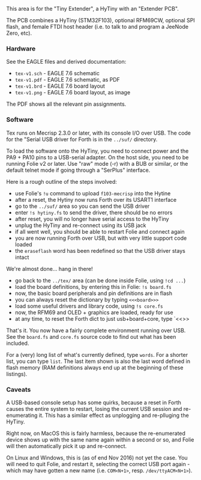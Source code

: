 This area is for the "Tiny Extender", a HyTiny with an "Extender PCB".

The PCB combines a HyTiny (STM32F103), optional RFM69CW, optional SPI flash,
and female FTDI host header (i.e. to talk to and program a JeeNode Zero, etc).

### Hardware

See the EAGLE files and derived documentation:

* `tex-v1.sch` - EAGLE 7.6 schematic
* `tex-v1.pdf` - EAGLE 7.6 schematic, as PDF
* `tex-v1.brd` - EAGLE 7.6 board layout
* `tex-v1.png` - EAGLE 7.6 board layout, as image

The PDF shows all the relevant pin assignments.

### Software

Tex runs on Mecrisp 2.3.0 or later, with its console I/O over USB.
The code for the "Serial USB driver for Forth is in the `../suf/` directory.

To load the software onto the HyTiny, you need to connect power and the PA9 +
PA10 pins to a USB-serial adapter. On the host side, you need to be running
Folie v2 or later. Use "raw" mode (-r) with a BUB or similar, or the default
telnet mode if going through a "SerPlus" interface.

Here is a rough outline of the steps involved:

* use Folie's `!u` command to upload `f103-mecrisp` into the Hytine
* after a reset, the Hytiny now runs Forth over its USART1 interface
* go to the `../suf/` area so you can send the USB driver
* enter `!s hytiny.fs` to send the driver, there should be no errors
* after reset, you will no longer have serial access to the HyTiny
* unplug the HyTiny and re-connect using its USB jack
* if all went well, you should be able to restart Folie and connect again
* you are now running Forth over USB, but with very little support code loaded
* the `eraseflash` word has been redefined so that the USB driver stays intact

We're almost done... hang in there!

* go back to the `../tex/` area (can be done inside Folie, using `!cd ...`)
* load the board definitions, by entering this in Folie: `!s board.fs`
* now, the basic board peripherals and pin definitions are in flash
* you can always reset the dictionary by typing `<<<board>>>`
* load some useful drivers and library code, using `!s core.fs`
* now, the RFM69 and OLED + graphics are loaded, ready for use
* at any time, to reset the Forth dict to just usb+board+core, type `<<<core>>>

That's it. You now have a fairly complete environment running over USB. See the
`board.fs` and `core.fs` source code to find out what has been included.

For a (very) long list of what's currently defined, type `words`. For a shorter
list, you can type `list`. The last item shown is also the last word defined in
flash memory (RAM definitions always end up at the beginning of these listings).

### Caveats

A USB-based console setup has some quirks, because a reset in Forth causes the
entire system to restart, losing the current USB session and re-enumerating it.
This has a similar effect as unplogging and re-plluging the HyTiny.

Right now, on MacOS this is fairly harmless, because the re-enumerated device
shows up with the same name again within a second or so, and Folie will then
automatically pick it up and re-connect.

On Linux and Windows, this is (as of end Nov 2016) not yet the case. You will
need to quit Folie, and restart it, selecting the correct USB port again - which
may have gotten a new name (i.e. `COM<N+1>`, resp. `/dev/ttyACM<N+1>`).
